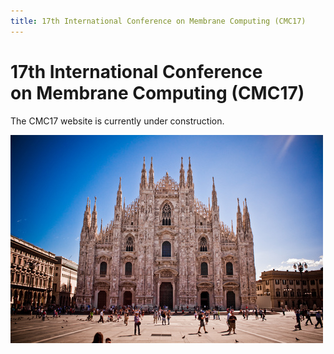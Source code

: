 ```yaml
---
title: 17th International Conference on Membrane Computing (CMC17)
---
```


17th International Conference<br>on Membrane Computing (CMC17)
==============================================================

The CMC17 website is currently under construction.

![[Mailänder Dom](https://www.flickr.com/photos/florianplag/5084575836) by [Florian Plag](https://www.flickr.com/photos/florianplag/), used under [CC BY](https://creativecommons.org/licenses/by/2.0/)](/media/duomo.jpg "Mailänder Dom")

